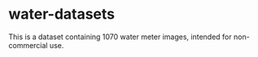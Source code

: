 # water-datasets
This is a dataset containing 1070 water meter images, intended for non-commercial use.
